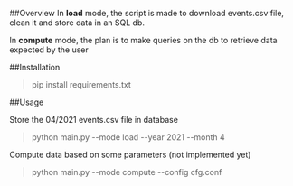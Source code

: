 ##Overview
In **load** mode, the script is made to download events.csv file, clean it and store data in an SQL db.
 
 In **compute** mode, the plan is to make queries on the db to retrieve data expected by the user

##Installation

> pip install requirements.txt

##Usage

Store the 04/2021 events.csv file in database
> python main.py --mode load --year 2021 --month 4

Compute data based on some parameters (not implemented yet)
> python main.py --mode compute --config cfg.conf

